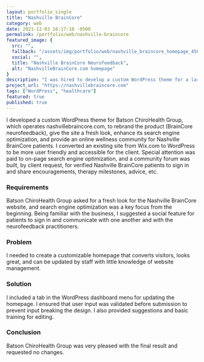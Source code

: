 ```yaml
---
layout: portfolio_single
title: "Nashville BrainCore"
category: web
date: 2021-12-03 16:17:18 -0500
permalink: /portfolio/web/nashville-braincore
featured_image: {
  src: "",
  fallback: "/assets/img/portfolio/web/nashville_braincore_homepage_450x300.jpg",
  social: "",
  title: "Nashville BrainCore Neurofeedback",
  alt: "NashvilleBrainCore.com homepage"
}
description: "I was hired to develop a custom WordPress theme for a large chiropractic group in Nashville, Tennessee."
project_url: "https://nashvillebraincore.com"
tags: ["WordPress", "healthcare"]
featured: true
published: true
---
```


I developed a custom WordPress theme for Batson ChiroHealth Group, which operates nashvillebraincore.com, to rebrand the product (BrainCore neurofeedback), give the site a fresh look, enhance its search engine optimization, and provide an online wellness community for Nashville BrainCore patients. I converted an existing site from Wix.com to WordPress to be more user friendly and accessible for the client. Special attention was paid to on-page search engine optimization, and a community forum was built, by client request, for verified Nashville BrainCore patients to sign in and share encouragements, therapy milestones, advice, etc.

### Requirements

Batson ChiroHealth Group asked for a fresh look for the Nashville BrainCore website, and search engine optimization was a key focus from the beginning. Being familiar with the business, I suggested a social feature for patients to sign in and communicate with one another and with the neurofeedback practitioners.

### Problem

I needed to create a customizable homepage that converts visitors, looks great, and can be updated by staff with little knowledge of website management.

### Solution

I included a tab in the WordPress dashboard menu for updating the homepage. I ensured that user input was validated before submission to prevent input breaking the design. I also provided suggestions and basic training for editing.

### Conclusion

Batson ChiroHealth Group was very pleased with the final result and requested no changes.